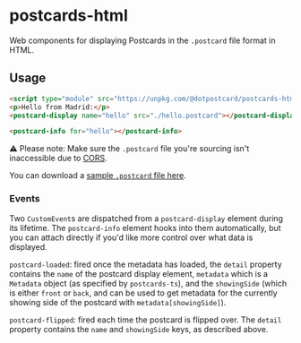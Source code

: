 # postcards-html

Web components for displaying Postcards in the `.postcard` file format in HTML.

## Usage

```html
<script type="module" src="https://unpkg.com/@dotpostcard/postcards-html?module"></script>
<p>Hello from Madrid:</p>
<postcard-display name="hello" src="./hello.postcard"></postcard-display>

<postcard-info for="hello"></postcard-info>
```

⚠️ Please note: Make sure the `.postcard` file you're sourcing isn't inaccessible due to [CORS](https://developer.mozilla.org/en-US/docs/Web/HTTP/CORS).

You can download a [sample `.postcard` file here](https://github.com/dotpostcard/postcards-go/blob/main/fixtures/hello.postcard?raw=true).

### Events

Two `CustomEvent`s are dispatched from a `postcard-display` element during its lifetime. The `postcard-info` element hooks into them automatically, but you can attach directly if you'd like more control over what data is displayed.

`postcard-loaded`: fired once the metadata has loaded, the `detail` property contains the `name` of the postcard display element, `metadata` which is a `Metadata` object (as specified by `postcards-ts`), and the `showingSide` (which is either `front` or `back`, and can be used to get metadata for the currently showing side of the postcard with `metadata[showingSide]`).

`postcard-flipped`: fired each time the postcard is flipped over. The `detail` property contains the `name` and `showingSide` keys, as described above.
